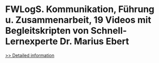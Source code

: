 # FWLogS. Kommunikation, Führung u. Zusammenarbeit, 19 Videos mit Begleitskripten von Schnell-Lernexperte Dr. Marius Ebert
[>> Detailed information](https://secure.shareit.com/shareit/product.html?productid=300738708&affiliateid=200057808)